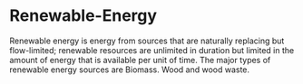 # **Renewable-Energy**
Renewable energy is energy from sources that are naturally replacing but flow-limited; renewable resources are unlimited in duration but limited in the amount of energy that is available per unit of time. The major types of renewable energy sources are Biomass. Wood and wood waste.
